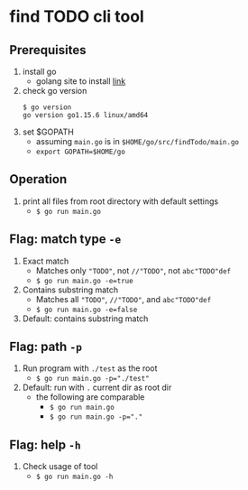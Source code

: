 # find TODO cli tool

## Prerequisites
1. install go
    + golang site to install [link](https://golang.org/doc/install)
1. check go version
    ```
    $ go version
    go version go1.15.6 linux/amd64
    ```
1. set $GOPATH
    + assuming `main.go` is in `$HOME/go/src/findTodo/main.go`
    + `export GOPATH=$HOME/go`

## Operation
1. print all files from root directory with default settings
    + `$ go run main.go`

## Flag: match type `-e`
1. Exact match 
    + Matches only `"TODO"`, not `//"TODO"`, not `abc"TODO"def`
    + `$ go run main.go -e=true`
1. Contains substring match
    + Matches all `"TODO"`, `//"TODO"`, and `abc"TODO"def`
    + `$ go run main.go -e=false`
1. Default: contains substring match

## Flag: path `-p`
1. Run program with `./test` as the root
    + `$ go run main.go -p="./test"`
1. Default: run with `.` current dir as root dir
    + the following are comparable
        + `$ go run main.go`
        + `$ go run main.go -p="."`

## Flag: help `-h`
1. Check usage of tool
    + `$ go run main.go -h`
